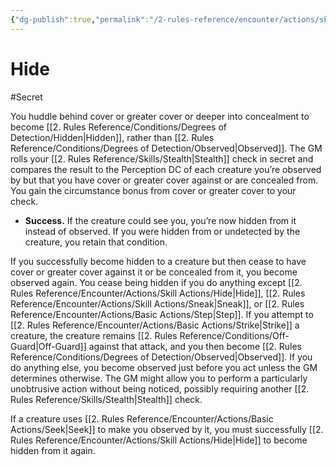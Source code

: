 ```yaml
---
{"dg-publish":true,"permalink":"/2-rules-reference/encounter/actions/skill-actions/hide/","noteIcon":""}
---
```


# Hide
#Secret 

You huddle behind cover or greater cover or deeper into concealment to become [[2. Rules Reference/Conditions/Degrees of Detection/Hidden\|Hidden]], rather than [[2. Rules Reference/Conditions/Degrees of Detection/Observed\|Observed]]. The GM rolls your [[2. Rules Reference/Skills/Stealth\|Stealth]] check in secret and compares the result to the Perception DC of each creature you’re observed by but that you have cover or greater cover against or are concealed from. You gain the circumstance bonus from cover or greater cover to your check.

- **Success.** If the creature could see you, you’re now hidden from it instead of observed. If you were hidden from or undetected by the creature, you retain that condition.

If you successfully become hidden to a creature but then cease to have cover or greater cover against it or be concealed from it, you become observed again. You cease being hidden if you do anything except [[2. Rules Reference/Encounter/Actions/Skill Actions/Hide\|Hide]], [[2. Rules Reference/Encounter/Actions/Skill Actions/Sneak\|Sneak]], or [[2. Rules Reference/Encounter/Actions/Basic Actions/Step\|Step]]. If you attempt to [[2. Rules Reference/Encounter/Actions/Basic Actions/Strike\|Strike]] a creature, the creature remains [[2. Rules Reference/Conditions/Off-Guard\|Off-Guard]] against that attack, and you then become [[2. Rules Reference/Conditions/Degrees of Detection/Observed\|Observed]]. If you do anything else, you become observed just before you act unless the GM determines otherwise. The GM might allow you to perform a particularly unobtrusive action without being noticed, possibly requiring another [[2. Rules Reference/Skills/Stealth\|Stealth]] check.

If a creature uses [[2. Rules Reference/Encounter/Actions/Basic Actions/Seek\|Seek]] to make you observed by it, you must successfully [[2. Rules Reference/Encounter/Actions/Skill Actions/Hide\|Hide]] to become hidden from it again.

